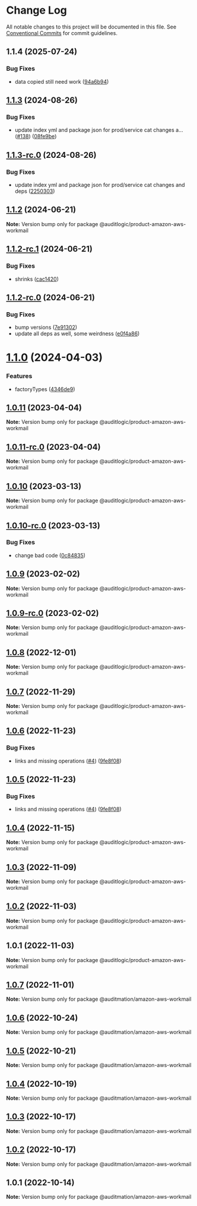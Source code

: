 # Change Log

All notable changes to this project will be documented in this file.
See [Conventional Commits](https://conventionalcommits.org) for commit guidelines.

## 1.1.4 (2025-07-24)


### Bug Fixes

* data copied still need work ([94a6b94](https://github.com/zerobias-org/product/commit/94a6b942fb0516367548599d739529536132755a))





## [1.1.3](https://github.com/auditlogic/product/compare/@auditlogic/product-amazon-aws-workmail@1.1.2...@auditlogic/product-amazon-aws-workmail@1.1.3) (2024-08-26)


### Bug Fixes

* update index yml and package json for prod/service cat changes a… ([#138](https://github.com/auditlogic/product/issues/138)) ([08fe9be](https://github.com/auditlogic/product/commit/08fe9beb1c8457462a19bc69caa02e6212d97e1a))





## [1.1.3-rc.0](https://github.com/auditlogic/product/compare/@auditlogic/product-amazon-aws-workmail@1.1.2...@auditlogic/product-amazon-aws-workmail@1.1.3-rc.0) (2024-08-26)


### Bug Fixes

* update index yml and package json for prod/service cat changes and deps ([2250303](https://github.com/auditlogic/product/commit/225030363a363608240135b7ebed386b28f01e4b))





## [1.1.2](https://github.com/auditlogic/product/compare/@auditlogic/product-amazon-aws-workmail@1.1.2-rc.1...@auditlogic/product-amazon-aws-workmail@1.1.2) (2024-06-21)

**Note:** Version bump only for package @auditlogic/product-amazon-aws-workmail





## [1.1.2-rc.1](https://github.com/auditlogic/product/compare/@auditlogic/product-amazon-aws-workmail@1.1.2-rc.0...@auditlogic/product-amazon-aws-workmail@1.1.2-rc.1) (2024-06-21)


### Bug Fixes

* shrinks ([cac1420](https://github.com/auditlogic/product/commit/cac14200fefcd8183ab69fe89a47bd3f70f563e9))





## [1.1.2-rc.0](https://github.com/auditlogic/product/compare/@auditlogic/product-amazon-aws-workmail@1.1.0...@auditlogic/product-amazon-aws-workmail@1.1.2-rc.0) (2024-06-21)


### Bug Fixes

* bump versions ([7e91302](https://github.com/auditlogic/product/commit/7e913023b8b312150ed7762c32fbbe616be71de5))
* update all deps as well, some weirdness ([e0f4a86](https://github.com/auditlogic/product/commit/e0f4a864714e2d3de6bbf3da014d5312fe53be2f))





# [1.1.0](https://github.com/auditlogic/product/compare/@auditlogic/product-amazon-aws-workmail@1.0.11...@auditlogic/product-amazon-aws-workmail@1.1.0) (2024-04-03)


### Features

* factoryTypes ([4346de9](https://github.com/auditlogic/product/commit/4346de92693aee892fccf725338ffc7b80ab182b))





## [1.0.11](https://github.com/auditlogic/product/compare/@auditlogic/product-amazon-aws-workmail@1.0.10...@auditlogic/product-amazon-aws-workmail@1.0.11) (2023-04-04)

**Note:** Version bump only for package @auditlogic/product-amazon-aws-workmail





## [1.0.11-rc.0](https://github.com/auditlogic/product/compare/@auditlogic/product-amazon-aws-workmail@1.0.10...@auditlogic/product-amazon-aws-workmail@1.0.11-rc.0) (2023-04-04)

**Note:** Version bump only for package @auditlogic/product-amazon-aws-workmail





## [1.0.10](https://github.com/auditlogic/product/compare/@auditlogic/product-amazon-aws-workmail@1.0.9...@auditlogic/product-amazon-aws-workmail@1.0.10) (2023-03-13)

**Note:** Version bump only for package @auditlogic/product-amazon-aws-workmail





## [1.0.10-rc.0](https://github.com/auditlogic/product/compare/@auditlogic/product-amazon-aws-workmail@1.0.9...@auditlogic/product-amazon-aws-workmail@1.0.10-rc.0) (2023-03-13)


### Bug Fixes

* change bad code ([0c84835](https://github.com/auditlogic/product/commit/0c84835598b17f28634bb05da6887c316f0bf8e7))





## [1.0.9](https://github.com/auditlogic/product/compare/@auditlogic/product-amazon-aws-workmail@1.0.8...@auditlogic/product-amazon-aws-workmail@1.0.9) (2023-02-02)

**Note:** Version bump only for package @auditlogic/product-amazon-aws-workmail





## [1.0.9-rc.0](https://github.com/auditlogic/product/compare/@auditlogic/product-amazon-aws-workmail@1.0.8...@auditlogic/product-amazon-aws-workmail@1.0.9-rc.0) (2023-02-02)

**Note:** Version bump only for package @auditlogic/product-amazon-aws-workmail





## [1.0.8](https://github.com/auditlogic/product/compare/@auditlogic/product-amazon-aws-workmail@1.0.7...@auditlogic/product-amazon-aws-workmail@1.0.8) (2022-12-01)

**Note:** Version bump only for package @auditlogic/product-amazon-aws-workmail





## [1.0.7](https://github.com/auditlogic/product/compare/@auditlogic/product-amazon-aws-workmail@1.0.6...@auditlogic/product-amazon-aws-workmail@1.0.7) (2022-11-29)

**Note:** Version bump only for package @auditlogic/product-amazon-aws-workmail





## [1.0.6](https://github.com/auditlogic/product/compare/@auditlogic/product-amazon-aws-workmail@1.0.4...@auditlogic/product-amazon-aws-workmail@1.0.6) (2022-11-23)


### Bug Fixes

* links and missing operations ([#4](https://github.com/auditlogic/product/issues/4)) ([9fe8f08](https://github.com/auditlogic/product/commit/9fe8f08fe7c57fdb79f991ac35bd6ac2e7dcad38))





## [1.0.5](https://github.com/auditlogic/product/compare/@auditlogic/product-amazon-aws-workmail@1.0.4...@auditlogic/product-amazon-aws-workmail@1.0.5) (2022-11-23)


### Bug Fixes

* links and missing operations ([#4](https://github.com/auditlogic/product/issues/4)) ([9fe8f08](https://github.com/auditlogic/product/commit/9fe8f08fe7c57fdb79f991ac35bd6ac2e7dcad38))





## [1.0.4](https://github.com/auditlogic/product/compare/@auditlogic/product-amazon-aws-workmail@1.0.3...@auditlogic/product-amazon-aws-workmail@1.0.4) (2022-11-15)

**Note:** Version bump only for package @auditlogic/product-amazon-aws-workmail





## [1.0.3](https://github.com/auditlogic/product/compare/@auditlogic/product-amazon-aws-workmail@1.0.2...@auditlogic/product-amazon-aws-workmail@1.0.3) (2022-11-09)

**Note:** Version bump only for package @auditlogic/product-amazon-aws-workmail





## [1.0.2](https://github.com/auditlogic/product/compare/@auditlogic/product-amazon-aws-workmail@1.0.1...@auditlogic/product-amazon-aws-workmail@1.0.2) (2022-11-03)

**Note:** Version bump only for package @auditlogic/product-amazon-aws-workmail





## 1.0.1 (2022-11-03)

**Note:** Version bump only for package @auditlogic/product-amazon-aws-workmail





## [1.0.7](https://github.com/auditmation/store-content/compare/@auditmation/amazon-aws-workmail@1.0.6...@auditmation/amazon-aws-workmail@1.0.7) (2022-11-01)

**Note:** Version bump only for package @auditmation/amazon-aws-workmail





## [1.0.6](https://github.com/auditmation/store-content/compare/@auditmation/amazon-aws-workmail@1.0.5...@auditmation/amazon-aws-workmail@1.0.6) (2022-10-24)

**Note:** Version bump only for package @auditmation/amazon-aws-workmail





## [1.0.5](https://github.com/auditmation/store-content/compare/@auditmation/amazon-aws-workmail@1.0.4...@auditmation/amazon-aws-workmail@1.0.5) (2022-10-21)

**Note:** Version bump only for package @auditmation/amazon-aws-workmail





## [1.0.4](https://github.com/auditmation/store-content/compare/@auditmation/amazon-aws-workmail@1.0.3...@auditmation/amazon-aws-workmail@1.0.4) (2022-10-19)

**Note:** Version bump only for package @auditmation/amazon-aws-workmail





## [1.0.3](https://github.com/auditmation/store-content/compare/@auditmation/amazon-aws-workmail@1.0.2...@auditmation/amazon-aws-workmail@1.0.3) (2022-10-17)

**Note:** Version bump only for package @auditmation/amazon-aws-workmail





## [1.0.2](https://github.com/auditmation/store-content/compare/@auditmation/amazon-aws-workmail@1.0.1...@auditmation/amazon-aws-workmail@1.0.2) (2022-10-17)

**Note:** Version bump only for package @auditmation/amazon-aws-workmail





## 1.0.1 (2022-10-14)

**Note:** Version bump only for package @auditmation/amazon-aws-workmail
